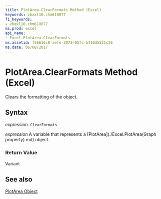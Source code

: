 ```yaml
---
title: PlotArea.ClearFormats Method (Excel)
keywords: vbaxl10.chm618077
f1_keywords:
- vbaxl10.chm618077
ms.prod: excel
api_name:
- Excel.PlotArea.ClearFormats
ms.assetid: f56616c8-aefe-3973-05fc-b410d5521c36
ms.date: 06/08/2017
---
```



# PlotArea.ClearFormats Method (Excel)

Clears the formatting of the object.


## Syntax

 _expression_. `ClearFormats`

 _expression_ A variable that represents a [PlotArea](./Excel.PlotArea(Graph property).md) object.


### Return Value

Variant


## See also


[PlotArea Object](Excel.PlotArea(object).md)

